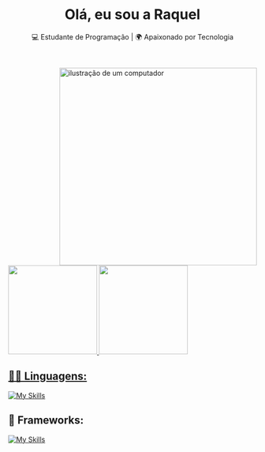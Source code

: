 <h1 align="center"> Olá, eu sou a Raquel</h1>

<p align="center">
  💻 Estudante de Programação | 🌍 Apaixonado por Tecnologia
</p><br><br>
<img src="https://raw.githubusercontent.com/MicaelliMedeiros/micaellimedeiros/master/image/computer-illustration.png" alt="ilustração de um computador" min-width="400px" max-width="400px" width="400px" align="right">
<div>
<a href="https://github.com/Raquellopes10">
<img loading="lazy" height="180em" src="https://github-readme-stats.vercel.app/api/top-langs/?username=Raquellopes10&layout=compact&langs_count=7&theme=dracula"/>
<img loading="lazy" height="180em" src="https://github-readme-stats.vercel.app/api?username=Raquellopes10&show_icons=true&theme=dracula&include_all_commits=true&count_private=true"/>
</div>


## 👨‍💻 Linguagens: 
[![My Skills](https://skillicons.dev/icons?i=java,javascript)](https://skillicons.dev)
## 🧰 Frameworks: 
[![My Skills](https://skillicons.dev/icons?i=angular,spring)](https://skillicons.dev)
